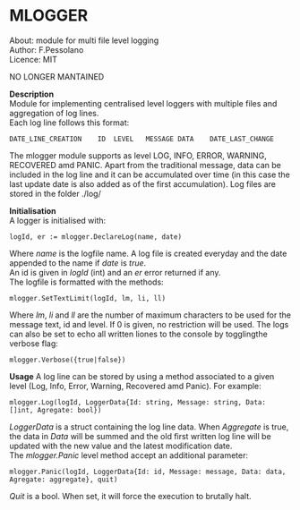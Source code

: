# MLOGGER  
About:      module for multi file level logging  
Author:     F.Pessolano  
Licence:    MIT  

NO LONGER MANTAINED

**Description**  
Module for implementing centralised level loggers with multiple files and aggregation of log lines.  
Each log line follows this format:  

    DATE_LINE_CREATION    ID  LEVEL   MESSAGE DATA    DATE_LAST_CHANGE

The mlogger module supports as level LOG, INFO, ERROR, WARNING, RECOVERED amd PANIC. Apart from the traditional message, data can be included in the log line
and it can be accumulated over time (in this case the last update date is also added as of the first accumulation). 
Log files are stored in the folder ./log/   

**Initialisation**  
A logger is initialised with:

    logId, er := mlogger.DeclareLog(name, date) 

Where _name_ is the logfile name. A log file is created everyday and the date appended to the name if _date_ is _true_.  
An id is given in _logId_ (int) and an _er_ error returned if any.  
The logfile is formatted with the methods:  

    mlogger.SetTextLimit(logId, lm, li, ll)
    
Where _lm_, _li_ and _ll_ are the number of maximum characters to be used for the message text, id and level. If 0 is given, no restriction will be used.
The logs can also be set to echo all written liones to the console by togglingthe verbose flag:

    mlogger.Verbose({true|false})


**Usage**
A log line can be stored by using a method associated to a given level (Log, Info, Error, Warning, Recovered amd Panic). For example:  

    mlogger.Log(logId, LoggerData{Id: string, Message: string, Data: []int, Agregate: bool})  
    
_LoggerData_ is a struct containing the log line data.
When _Aggregate_ is true, the data in _Data_ will be summed and the old first written log line will be updated with the new value and the latest modification date.  
The _mlogger.Panic_ level method accept an additional parameter:

    mlogger.Panic(logId, LoggerData{Id: id, Message: message, Data: data, Agregate: aggregate}, quit)  

_Quit_ is a bool. When set, it will force the execution to brutally halt.





